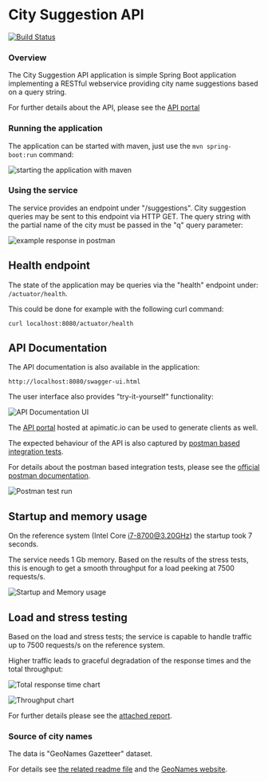 # City Suggestion API

[![Build Status](https://travis-ci.org/BujakiAttila/CitySuggestionAPI.svg?branch=master)](https://travis-ci.org/BujakiAttila/CitySuggestionAPI)

### Overview
The City Suggestion API application is simple Spring Boot application implementing a RESTful webservice providing city name suggestions based on a query string.

For further details about the API, please see the [API portal](https://www.apimatic.io/apidocs/citysuggestionapi)

### Running the application
The application can be started with maven, just use the `mvn spring-boot:run` command:

![starting the application with maven](https://github.com/BujakiAttila/CitySuggestionAPI/blob/master/doc/starting.gif?raw=true)

### Using the service

The service provides an endpoint under "/suggestions". City suggestion queries may be sent to this endpoint via HTTP GET. The query string with the partial name of the city must be passed in the "q" query parameter:

![example response in postman](https://github.com/BujakiAttila/CitySuggestionAPI/blob/master/doc/suggestions.gif?raw=true)

## Health endpoint 

The state of the application may be queries via the "health" endpoint under: `/actuator/health`.

This could be done for example with the following curl command:

`curl localhost:8080/actuator/health`

## API Documentation

The API documentation is also available in the application:

`http://localhost:8080/swagger-ui.html`

The user interface also provides "try-it-yourself" functionality: 

![API Documentation UI](https://github.com/BujakiAttila/CitySuggestionAPI/blob/master/doc/ApiDocumentation.gif?raw=true)

The [API portal](https://www.apimatic.io/apidocs/citysuggestionapi) hosted at apimatic.io can be used to generate clients as well.

The expected behaviour of the API is also captured by [postman based integration tests](https://github.com/BujakiAttila/CitySuggestionAPI/blob/master/doc/CitySuggestionAPI.postman_collection.json).

For details about the postman based integration tests, please see the [official postman documentation](https://learning.getpostman.com/docs/postman/scripts/test_scripts/).

![Postman test run](https://github.com/BujakiAttila/CitySuggestionAPI/blob/master/doc/PostmanTestRun.gif?raw=true)

## Startup and memory usage

On the reference system (Intel Core i7-8700@3.20GHz) the startup took 7 seconds.

The service needs 1 Gb memory. Based on the results of the stress tests, this is enough to get a smooth throughput for a load peeking at 7500 requests/s.

![Startup and Memory usage](https://github.com/BujakiAttila/CitySuggestionAPI/blob/master/doc/StartupMemoryUsage.jpg?raw=true)

## Load and stress testing

Based on the load and stress tests; the service is capable to handle traffic up to 7500 requests/s on the reference system.

Higher traffic leads to graceful degradation of the response times and the total throughput:

![Total response time chart](https://github.com/BujakiAttila/CitySuggestionAPI/blob/master/doc/TotalResponseTime.jpg?raw=true)

![Throughput chart](https://github.com/BujakiAttila/CitySuggestionAPI/blob/master/doc/RequestsPerSecond.jpg?raw=true)

For further details please see the [attached report](https://github.com/BujakiAttila/CitySuggestionAPI/blob/master/doc/StressTestResults.html).

### Source of city names
The data is "GeoNames Gazetteer" dataset.

For details see [the related readme file](http://download.geonames.org/export/dump/readme.txt) and the [GeoNames website](https://www.geonames.org/).

